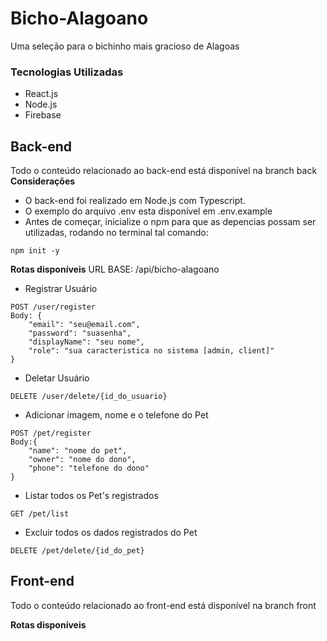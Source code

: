 # Bicho-Alagoano
Uma seleção para o bichinho mais gracioso de Alagoas

### Tecnologias Utilizadas

- React.js
- Node.js
- Firebase

## Back-end
Todo o conteúdo relacionado ao back-end está disponível na branch back
**Considerações**
- O back-end foi realizado em Node.js com Typescript.
- O exemplo do arquivo .env esta disponível em .env.example
- Antes de começar, inicialize o npm para que as depencias possam ser utilizadas, rodando no terminal tal comando:
`````
npm init -y
`````

**Rotas disponíveis**
URL BASE: /api/bicho-alagoano
 
- Registrar Usuário 
`````
POST /user/register
Body: {
    "email": "seu@email.com",
    "password": "suasenha",
    "displayName": "seu nome",
    "role": "sua caracteristica no sistema [admin, client]"
}
`````

- Deletar Usuário
`````
DELETE /user/delete/{id_do_usuario}
`````

- Adicionar imagem, nome e o telefone do Pet
`````
POST /pet/register
Body:{
    "name": "nome do pet",
    "owner": "nome do dono",
    "phone": "telefone do dono"
}
`````

- Listar todos os Pet's registrados
`````
GET /pet/list
`````

- Excluir todos os dados registrados do Pet
`````
DELETE /pet/delete/{id_do_pet}
`````

## Front-end
Todo o conteúdo relacionado ao front-end está disponível na branch front

**Rotas disponíveis**
